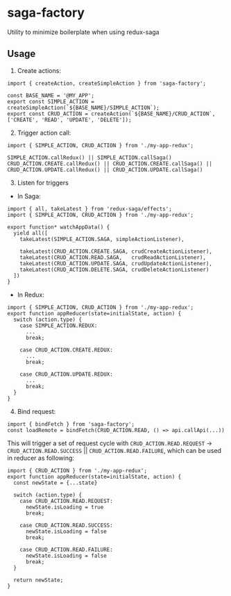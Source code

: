 # saga-factory
Utility to minimize boilerplate when using redux-saga

## Usage

1. Create actions:
```
import { createAction, createSimpleAction } from 'saga-factory';

const BASE_NAME = '@MY_APP';
export const SIMPLE_ACTION = createSimpleAction(`${BASE_NAME}/SIMPLE_ACTION`);
export const CRUD_ACTION = createAction(`${BASE_NAME}/CRUD_ACTION`, ['CREATE', 'READ', 'UPDATE', 'DELETE']);
```


2. Trigger action call:
```
import { SIMPLE_ACTION, CRUD_ACTION } from './my-app-redux';

SIMPLE_ACTION.callRedux() || SIMPLE_ACTION.callSaga()
CRUD_ACTION.CREATE.callRedux() || CRUD_ACTION.CREATE.callSaga() || CRUD_ACTION.UPDATE.callRedux() || CRUD_ACTION.UPDATE.callSaga() 
```


3. Listen for triggers
- In Saga:
```
import { all, takeLatest } from 'redux-saga/effects';
import { SIMPLE_ACTION, CRUD_ACTION } from './my-app-redux';

export function* watchAppData() {
  yield all([
    takeLatest(SIMPLE_ACTION.SAGA, simpleActionListener),

    takeLatest(CRUD_ACTION.CREATE.SAGA, crudCreateActionListener),
    takeLatest(CRUD_ACTION.READ.SAGA,   crudReadActionListener),
    takeLatest(CRUD_ACTION.UPDATE.SAGA, crudUpdateActionListener),
    takeLatest(CRUD_ACTION.DELETE.SAGA, crudDeleteActionListener)
  ])
}
```

- In Redux:
```
import { SIMPLE_ACTION, CRUD_ACTION } from './my-app-redux';
export function appReducer(state=initialState, action) {
  switch (action.type) {
    case SIMPLE_ACTION.REDUX:
      ...
      break;

    case CRUD_ACTION.CREATE.REDUX:
      ...
      break;

    case CRUD_ACTION.UPDATE.REDUX:
      ...
      break;
  }
}
```


4. Bind request:
```
import { bindFetch } from 'saga-factory';
const loadRemote = bindFetch(CRUD_ACTION.READ, () => api.callApi(...))
```
This will trigger a set of request cycle with `CRUD_ACTION.READ.REQUEST` -> `CRUD_ACTION.READ.SUCCESS` || `CRUD_ACTION.READ.FAILURE`, which can be used in reducer as following:

```
import { CRUD_ACTION } from './my-app-redux';
export function appReducer(state=initialState, action) {
  const newState = {...state}

  switch (action.type) {
    case CRUD_ACTION.READ.REQUEST:
      newState.isLoading = true
      break;

    case CRUD_ACTION.READ.SUCCESS:
      newState.isLoading = false
      break;

    case CRUD_ACTION.READ.FAILURE:
      newState.isLoading = false
      break;
  }

  return newState;
}
```
